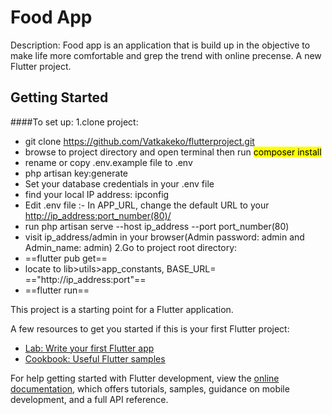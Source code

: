 # Food App
Description: Food app is an application that is build up in the objective to make life more comfortable and grep the trend with online precense.
A new Flutter project.

## Getting Started
####To set up:
1.clone project:
- git clone <https://github.com/Vatkakeko/flutterproject.git>
- browse to project directory and open terminal then run <mark>composer install</mark>
- rename or copy .env.example file to .env
- php artisan key:generate
- Set your database credentials in your .env file
- find your local IP address: ipconfig
- Edit .env file :- In APP_URL, change the default URL to your <http://ip_address:port_number(80)/>
- run php artisan serve --host ip_address --port port_number(80)
- visit ip_address/admin in your browser(Admin password: admin and Admin_name: admin)
2.Go to project root directory:
- ==flutter pub get==
- locate to lib>utils>app_constants, BASE_URL= =="http://ip_address:port"==
- ==flutter run==

This project is a starting point for a Flutter application.

A few resources to get you started if this is your first Flutter project:

- [Lab: Write your first Flutter app](https://docs.flutter.dev/get-started/codelab)
- [Cookbook: Useful Flutter samples](https://docs.flutter.dev/cookbook)

For help getting started with Flutter development, view the
[online documentation](https://docs.flutter.dev/), which offers tutorials,
samples, guidance on mobile development, and a full API reference.
